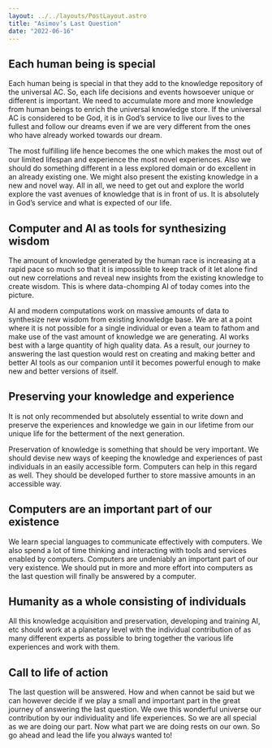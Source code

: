 ```yaml
---
layout: ../../layouts/PostLayout.astro
title: "Asimov’s Last Question"
date: "2022-06-16"
---
```


## Each human being is special

Each human being is special in that they add to the knowledge repository of the universal AC. So, each life decisions and events howsoever unique or different is important. We need to accumulate more and more knowledge from human beings to enrich the universal knowledge store. If the universal AC is considered to be God, it is in God’s service to live our lives to the fullest and follow our dreams even if we are very different from the ones who have already worked towards our dream.

The most fulfilling life hence becomes the one which makes the most out of our limited lifespan and experience the most novel experiences. Also we should do something different in a less explored domain or do excellent in an already existing one. We might also present the existing knowledge in a new and novel way. All in all, we need to get out and explore the world explore the vast avenues of knowledge that is in front of us. It is absolutely in God’s service and what is expected of our life.

## Computer and AI as tools for synthesizing wisdom

The amount of knowledge generated by the human race is increasing at a rapid pace so much so that it is impossible to keep track of it let alone find out new correlations and reveal new insights from the existing knowledge to create wisdom. This is where data-chomping AI of today comes into the picture.

AI and modern computations work on massive amounts of data to synthesize new wisdom from existing knowledge base. We are at a point where it is not possible for a single individual or even a team to fathom and make use of the vast amount of knowledge we are generating. AI works best with a large quantity of high quality data. As a result, our journey to answering the last question would rest on creating and making better and better AI tools as our companion until it becomes powerful enough to make new and better versions of itself.

## Preserving your knowledge and experience

It is not only recommended but absolutely essential to write down and preserve the experiences and knowledge we gain in our lifetime from our unique life for the betterment of the next generation.

Preservation of knowledge is something that should be very important. We should devise new ways of keeping the knowledge and experiences of past individuals in an easily accessible form. Computers can help in this regard as well. They should be developed further to store massive amounts in an accessible way.

## Computers are an important part of our existence

We learn special languages to communicate effectively with computers. We also spend a lot of time thinking and interacting with tools and services enabled by computers. Computers are undeniably an important part of our very existence. We should put in more and more effort into computers as the last question will finally be answered by a computer.

## Humanity as a whole consisting of individuals

All this knowledge acquisition and preservation, developing and training AI, etc should work at a planetary level with the individual contribution of as many different experts as possible to bring together the various life experiences and work with them.

## Call to life of action

The last question will be answered. How and when cannot be said but we can however decide if we play a small and important part in the great journey of answering the last question. We owe this wonderful universe our contribution by our individuality and life experiences. So we are all special as we are doing our part. Now what part we are doing rests on our own. So go ahead and lead the life you always wanted to!
